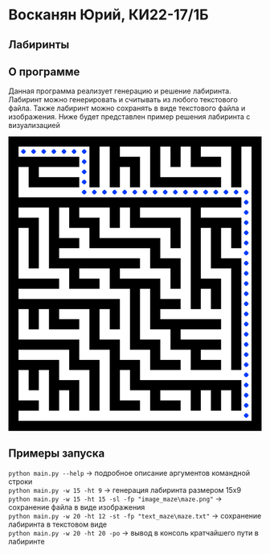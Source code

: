 # Восканян Юрий, КИ22-17/1Б
## Лабиринты
## О программе
Данная программа реализует генерацию  и решение лабиринта.
Лабиринт можно генерировать и считывать из любого текстового файла.
Также лабиринт можно сохранять в виде текстового файла и изображения.
Ниже будет представлен пример решения лабиринта с визуализацией

![maze](image_maze\my_maze.png)
## Примеры запуска
`python main.py --help` -> подробное описание аргументов командной строки  
`python main.py -w 15 -ht 9` -> генерация лабиринта размером 15х9  
`python main.py -w 15 -ht 15 -sl -fp "image_maze\maze.png"` -> сохранение файла в виде изображения  
`python main.py -w 20 -ht 12 -st -fp "text_maze\maze.txt"` -> сохранение лабиринта в текстовом виде  
`python main.py -w 20 -ht 20 -po` -> вывод в консоль кратчайшего пути в лабиринте